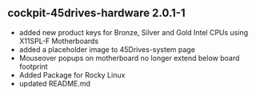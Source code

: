 ## cockpit-45drives-hardware 2.0.1-1

* added new product keys for Bronze, Silver and Gold Intel CPUs using X11SPL-F Motherboards
* added a placeholder image to 45Drives-system page
* Mouseover popups on motherboard no longer extend below board footprint
* Added Package for Rocky Linux
* updated README.md